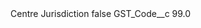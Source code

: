 <?xml version="1.0" encoding="UTF-8"?>
<CustomMetadata xmlns="http://soap.sforce.com/2006/04/metadata" xmlns:xsi="http://www.w3.org/2001/XMLSchema-instance" xmlns:xsd="http://www.w3.org/2001/XMLSchema">
    <label>Centre Jurisdiction</label>
    <protected>false</protected>
    <values>
        <field>GST_Code__c</field>
        <value xsi:type="xsd:double">99.0</value>
    </values>
</CustomMetadata>
